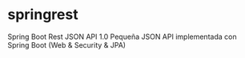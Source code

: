 # springrest
Spring Boot Rest JSON API 1.0
Pequeña JSON API implementada con Spring Boot (Web & Security & JPA)
